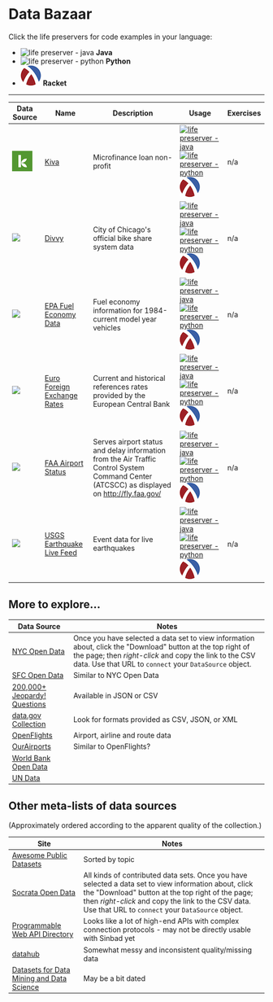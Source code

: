 # Data Bazaar

Click the life preservers  for code examples in your language:

* ![life preserver - java](https://openclipart.org/image/40px/svg_to_png/280409/lifesaver-colour.png) **Java**
* ![life preserver - python](https://openclipart.org/image/40px/svg_to_png/3332/barretr-Lifesaver.png) **Python**
* ![lambda - racket](racket-logo-40px.png) **Racket**

----

Data Source  | **Name** | **Description** |  **Usage** | **Exercises**
------------ | -------- | ---------- | ------------ | --------
   ![](kiva.png) | [Kiva](http://build.kiva.org/) | Microfinance loan non-profit | [![life preserver - java](https://openclipart.org/image/40px/svg_to_png/280409/lifesaver-colour.png)](gallery/kiva-java) [![life preserver - python](https://openclipart.org/image/40px/svg_to_png/3332/barretr-Lifesaver.png)](gallery/kiva-python) [![lambda - racket](racket-logo-40px.png)](gallery/kiva-racket)  | n/a
![](https://openclipart.org/image/72px/svg_to_png/177212/bike-citizen.png) | [Divvy](https://www.divvybikes.com/system-data) | City of Chicago's official bike share system data | [![life preserver - java](https://openclipart.org/image/40px/svg_to_png/280409/lifesaver-colour.png)](gallery/divvy-java) [![life preserver - python](https://openclipart.org/image/40px/svg_to_png/3332/barretr-Lifesaver.png)](gallery/divvy-python) [![lambda - racket](racket-logo-40px.png)](gallery/divvy-racket)  | n/a
   ![](https://openclipart.org/image/72px/svg_to_png/190178/SimpleBrightGreenCarTopView.png) | [EPA Fuel Economy Data](http://www.fueleconomy.gov/feg/ws/) |  Fuel economy information for 1984-current model year vehicles | [![life preserver - java](https://openclipart.org/image/40px/svg_to_png/280409/lifesaver-colour.png)](gallery/fueleconomy-java) [![life preserver - python](https://openclipart.org/image/40px/svg_to_png/3332/barretr-Lifesaver.png)](gallery/fueleconomy-python) [![lambda - racket](racket-logo-40px.png)](gallery/fueleconomy-racket) | n/a
   ![](https://openclipart.org/image/72px/svg_to_png/270549/currency-exchange-icon.png) | [Euro Foreign Exchange Rates](http://www.ecb.europa.eu/stats/policy_and_exchange_rates/euro_reference_exchange_rates/html/index.en.html) | Current and historical references rates provided by the European Central Bank | [![life preserver - java](https://openclipart.org/image/40px/svg_to_png/280409/lifesaver-colour.png)](gallery/euro-forex-java) [![life preserver - python](https://openclipart.org/image/40px/svg_to_png/3332/barretr-Lifesaver.png)](gallery/euro-forex-python) [![lambda - racket](racket-logo-40px.png)](gallery/euro-forex-racket) | n/a
   ![](https://openclipart.org/image/72px/svg_to_png/218694/airport.png) | [FAA Airport Status](http://services.faa.gov/docs/services/airport/) | Serves airport status and delay information from the Air Traffic Control System Command Center (ATCSCC) as displayed on http://fly.faa.gov/ | [![life preserver - java](https://openclipart.org/image/40px/svg_to_png/280409/lifesaver-colour.png)](gallery/faa-airport-java) [![life preserver - python](https://openclipart.org/image/40px/svg_to_png/3332/barretr-Lifesaver.png)](gallery/faa-airport-python) [![lambda - racket](racket-logo-40px.png)](gallery/faa-airport-racket) | n/a
   ![](https://openclipart.org/image/72px/svg_to_png/190876/earthquake01.png) | [USGS Earthquake Live Feed](https://earthquake.usgs.gov/earthquakes/feed/) | Event data for live earthquakes | [![life preserver - java](https://openclipart.org/image/40px/svg_to_png/280409/lifesaver-colour.png)](gallery/earthquakes-usgs-java) [![life preserver - python](https://openclipart.org/image/40px/svg_to_png/3332/barretr-Lifesaver.png)](gallery/earthquakes-usgs-python) [![lambda - racket](racket-logo-40px.png)](gallery/earthquakes-usgs-racket) | n/a




## More to explore...

Data Source | Notes
----------- | --------
[NYC Open Data](https://opendata.cityofnewyork.us/data/) | Once you have selected a data set to view information about, click the "Download" button at the top right of the page; then *right-click* and copy the link to the CSV data. Use that URL to `connect` your `DataSource` object.
[SFC Open Data](https://datasf.org/opendata/) | Similar to NYC Open Data
[200,000+ Jeopardy! Questions](http://www.reddit.com/r/datasets/comments/1uyd0t/200000_jeopardy_questions_in_a_json_file/) | Available in JSON or CSV
[data.gov Collection](https://catalog.data.gov/dataset) | Look for formats provided as CSV, JSON, or XML
[OpenFlights](https://openflights.org/data.html) | Airport, airline and route data
[OurAirports](http://ourairports.com/data/) | Similar to OpenFlights?
[World Bank Open Data](https://data.worldbank.org/) | 
[UN Data](http://data.un.org/) | 

## Other meta-lists of data sources

(Approximately ordered according to the apparent quality of the collection.)

Site | Notes
----------- | --------
[Awesome Public Datasets](https://github.com/caesar0301/awesome-public-datasets) | Sorted by topic
[Socrata Open Data](https://opendata.socrata.com/) | All kinds of contributed data sets. Once you have selected a data set to view information about, click the "Download" button at the top right of the page; then *right-click* and copy the link to the CSV data. Use that URL to `connect` your `DataSource` object.
[Programmable Web API Directory](https://www.programmableweb.com/category/all/apis) | Looks like a lot of high-end APIs with complex connection protocols - may not be directly usable with Sinbad yet
[datahub](http://datahub.io/dataset) | Somewhat messy and inconsistent quality/missing data
[Datasets for Data Mining and Data Science](http://www.kdnuggets.com/datasets/index.html) | May be a bit dated



